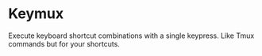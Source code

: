 # Keymux

Execute keyboard shortcut combinations with a single keypress. Like Tmux commands but for your shortcuts.